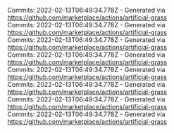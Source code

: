 Commits: 2022-02-13T06:49:34.778Z - Generated via https://github.com/marketplace/actions/artificial-grass
<br>
Commits: 2022-02-13T06:49:34.778Z - Generated via https://github.com/marketplace/actions/artificial-grass
<br>
Commits: 2022-02-13T06:49:34.778Z - Generated via https://github.com/marketplace/actions/artificial-grass
<br>
Commits: 2022-02-13T06:49:34.778Z - Generated via https://github.com/marketplace/actions/artificial-grass
<br>
Commits: 2022-02-13T06:49:34.778Z - Generated via https://github.com/marketplace/actions/artificial-grass
<br>
Commits: 2022-02-13T06:49:34.778Z - Generated via https://github.com/marketplace/actions/artificial-grass
<br>
Commits: 2022-02-13T06:49:34.778Z - Generated via https://github.com/marketplace/actions/artificial-grass
<br>
Commits: 2022-02-13T06:49:34.778Z - Generated via https://github.com/marketplace/actions/artificial-grass
<br>
